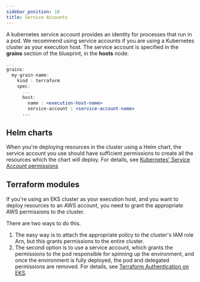 ```yaml
---
sidebar_position: 10
title: Service Accounts
---
```


A kubernetes service account provides an identity for processes that run in a pod. We recommend using service accounts if you are using a Kubernetes cluster as your execution host. 
The service account is specified in the __grains__ section of the blueprint, in the __hosts__ node:

```jsx title="Blueprint yaml:"
...
grains:
  my-grain-name:
    kind : terraform 
    spec:
      ...
      host:
        name : <execution-host-name>
        service-account : <service-account-name>
      ...
```     

## Helm charts
When you're deploying resources in the cluster using a Helm chart, the service account you use should have sufficient permissions to create all the resources which the chart will deploy. For details, see [Kubernetes' Service Account permissions](https://kubernetes.io/docs/reference/access-authn-authz/rbac/#service-account-permissions)

## Terraform modules

If you're using an EKS cluster as your execution host, and you want to deploy resources to an AWS account, you need to grant the appropriate AWS permissions to the cluster. 

There are two ways to do this. 
1. The easy way is to attach the appropriate policy to the cluster's IAM role Arn, but this grants permissions to the entire cluster. 
2. The second option is to use a service account, which grants the permissions to the pod responsible for spinning up the environment, and once the environment is fully deployed, the pod and delegated permissions are removed. For details, see [Terraform Authentication on EKS](/blueprint-designer-guide/service-accounts-for-aws).
